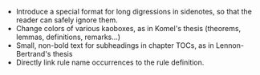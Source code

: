 - Introduce a special format for long digressions in sidenotes, so that the
  reader can safely ignore them.
- Change colors of various kaoboxes, as in Komel's thesis (theorems, lemmas,
  definitions, remarks...)
- Small, non-bold text for subheadings in chapter TOCs, as in Lennon-Bertrand's
  thesis
- Directly link rule name occurrences to the rule definition.